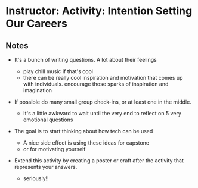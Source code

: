 # Instructor: Activity: Intention Setting Our Careers

## Notes

- It's a bunch of writing questions. A lot about their feelings
    - play chill music if that's cool
    - there can be really cool inspiration and motivation that comes up with individuals. encourage those sparks of inspiration and imagination

- If possible do many small group check-ins, or at least one in the middle.
    - It's a little awkward to wait until the very end to reflect on 5 very emotional questions

- The goal is to start thinking about how tech can be used
    - A nice side effect is using these ideas for capstone
    - or for motivating yourself

- Extend this activity by creating a poster or craft after the activity that represents your answers.
    - seriously!!